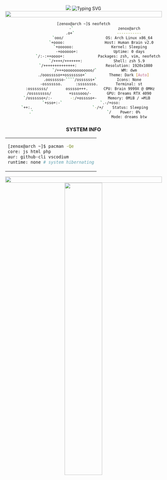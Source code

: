 <div align="center">

<img src="https://capsule-render.vercel.app/api?type=waving&color=1793D1&height=200&section=header&text=ZENOX&fontSize=80&fontColor=FFFFFF&animation=fadeIn&fontAlignY=38&desc=System%20Status%3A%20Hibernating&descAlignY=55&descAlign=50" />

<img src="https://readme-typing-svg.herokuapp.com?font=Fira+Code&size=35&duration=3500&pause=300&color=1793D1&center=true&vCenter=true&width=500&lines=~$+sleep+mode;~$+system+offline;~$+hibernating;~$+standby" alt="Typing SVG" />
<img src="https://i.imgur.com/dBaSKWF.gif" height="20" width="100%">

```bash
[zenox@arch ~]$ neofetch
                   -`                    zenox@arch
                  .o+`                   -----------
                 `ooo/                   OS: Arch Linux x86_64
                `+oooo:                  Host: Human Brain v2.0
               `+oooooo:                 Kernel: Sleeping
               -+oooooo+:                Uptime: 0 days
             `/:-:++oooo+:               Packages: zsh, vim, neofetch
            `/++++/+++++++:              Shell: zsh 5.9
           `/++++++++++++++:             Resolution: 1920x1080
          `/+++ooooooooooooo/`           WM: dwm
         ./ooosssso++osssssso+`          Theme: Dark [Auto]
        .oossssso-````/ossssss+`         Icons: None
       -osssssso.      :ssssssso.        Terminal: st
      :osssssss/        osssso+++.       CPU: Brain 9999X @ 0MHz
     /ossssssss/        +ssssooo/-       GPU: Dreams RTX 4090
   `/ossssso+/:-        -:/+osssso+-     Memory: 0MiB / ∞MiB
  `+sso+:-`                 `.-/+oso:    
 `++:.                           `-/+/    Status: Sleeping
 .`                                 `/    Power: 0%
                                         Mode: dreams btw
```

<div align="center">

### SYSTEM INFO

<table align="center">
<tr><td>

```bash
[zenox@arch ~]$ pacman -Qe
core: js html php
aur: github-cli vscodium
runtime: none # system hibernating
```

</td></tr>
</table>

<img src="https://i.imgur.com/dBaSKWF.gif" height="20" width="100%">

</div>

<div align="center">
<img src="https://github-readme-stats.vercel.app/api?username=zenox88&show_icons=true&theme=tokyonight&bg_color=1F2335&hide_border=true&icon_color=1793D1&title_color=1793D1&text_color=FFFFFF" width="49%" />
<img src="https://github-readme-streak-stats.herokuapp.com/?user=zenox88&theme=tokyonight&background=1F2335&hide_border=true&ring=1793D1&fire=
